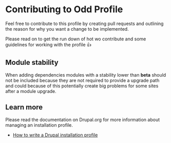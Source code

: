 # Contributing to Odd Profile

Feel free to contribute to this profile by creating pull requests and outlining
the reason for why you want a change to be implemented.

Please read on to get the run down of hot wo contribute and some guidelines for
working with the profile 👍

## Module stability

When adding dependencies modules with a stability lower than **beta** should
not be included because they are not required to provide a upgrade path and
could because of this potentially create big problems for some sites after
a module upgrade.

## Learn more

Please read the documentation on Drupal.org for more information about
managing an installation profile.

- [How to write a Drupal installation profile](https://www.drupal.org/docs/develop/managing-a-drupalorg-theme-module-or-distribution-project/creating-distributions/how-to-write-a-drupal-installation-profile)
